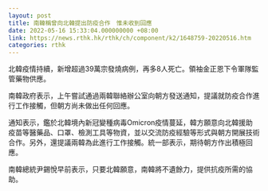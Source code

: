 ```yaml
---
layout: post
title: 南韓稱曾向北韓提出防疫合作　惟未收到回應
date: 2022-05-16 15:33:04.000000000 +08:00
link: https://news.rthk.hk/rthk/ch/component/k2/1648759-20220516.htm
categories: rthk
---
```


北韓疫情持續，新增超過39萬宗發燒病例，再多8人死亡。領袖金正恩下令軍隊監管藥物供應。

南韓政府表示，上午嘗試通過兩韓聯絡辦公室向朝方發送通知，提議就防疫合作進行工作接觸，但朝方尚未做出任何回應。

通知表示，鑑於北韓境內新冠變種病毒Omicron疫情蔓延，韓方願意向北韓援助疫苗等醫藥品、口罩、檢測工具等物資，並以交流防疫經驗等形式與朝方開展技術合作。另外，還提議兩韓為此進行工作接觸。統一部表示，期待朝方作出積極回應。

南韓總統尹錫悅早前表示，只要北韓願意，南韓將不遺餘力，提供抗疫所需的協助。
